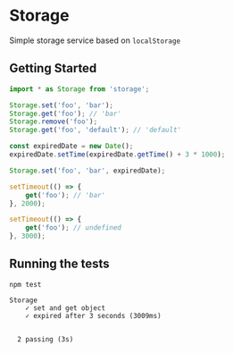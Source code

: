 # Storage

Simple storage service based on `localStorage`

## Getting Started

```js
import * as Storage from 'storage';

Storage.set('foo', 'bar');
Storage.get('foo'); // 'bar'
Storage.remove('foo');
Storage.get('foo', 'default'); // 'default'

const expiredDate = new Date();
expiredDate.setTime(expiredDate.getTime() + 3 * 1000);

Storage.set('foo', 'bar', expiredDate);

setTimeout(() => {
    get('foo'); // 'bar'
}, 2000);

setTimeout(() => {
	get('foo'); // undefined
}, 3000);
```

## Running the tests

```
npm test
```
```
Storage
    ✓ set and get object
    ✓ expired after 3 seconds (3009ms)


  2 passing (3s)
```
